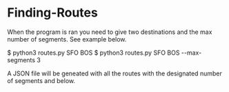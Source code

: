 # Finding-Routes
When the program is ran you need to give two destinations and the max number of segments. See example below.

$ python3 routes.py SFO BOS
$ python3 routes.py SFO BOS --max-segments 3

A JSON file will be geneated with all the routes with the designated number of segments and below.
